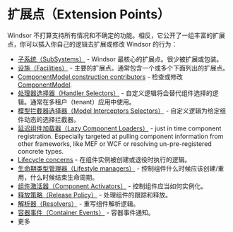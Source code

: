 # 扩展点（Extension Points）

Windsor 不打算支持所有情况和不确定的功能。相反，它公开了一组丰富的扩展点，你可以插入你自己的逻辑去扩展或修改 Windsor 的行为：

* [子系统（SubSystems）](subsystems.md) - Windsor 最核心的扩展点。很少被扩展或包装。
* [设施（Facilities）](facilities.md) - 主要的扩展点。通常包含一个或多个下面列出的扩展点。
* [ComponentModel construction contributors](componentmodel-construction-contributors.md) - 检查或修改 [ComponentModel](componentmodel.md).
* [处理器选择器（Handler Selectors）](handler-selectors.md) - 自定义逻辑将会替代组件选择的逻辑。通常在多租户（tenant）应用中使用。
* [模型拦截器选择器（Model Interceptors Selectors）](model-interceptors-selectors.md) - 自定义逻辑为给定组件动态的选择拦截器。
* [延迟组件加载器（Lazy Component Loaders）](lazy-component-loaders.md) - just in time component registration. Especially targeted at pulling component information from other frameworks, like MEF or WCF or resolving un-pre-registered concrete types.
* [Lifecycle concerns](lifecycle.md) - 在组件实例被创建或退役时执行的逻辑。
* [生命期类型管理器（Lifestyle managers）](lifestyles.md) - 控制组件什么时候应该创建/重用，什么时候结束生命周期。
* [组件激活器（Component Activators）](component-activators.md) - 控制组件应当如何实例化。
* [释放策略（Release Policy）](release-policy.md) - 处理组件的跟踪和释放。
* [解析器（Resolvers）](resolvers.md) - 重写组件解析逻辑。
* [容器事件（Container Events）](container-events.md) - 容器事件通知。
* 更多
